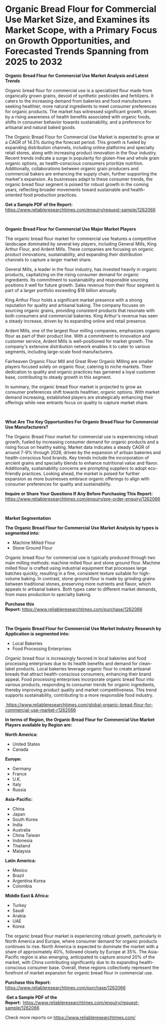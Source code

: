 <p><h1>Organic Bread Flour for Commercial Use Market Size, and Examines its Market Scope, with a Primary Focus on Growth Opportunities, and Forecasted Trends Spanning from 2025 to 2032</h1></p><p><strong>Organic Bread Flour for Commercial Use Market Analysis and Latest Trends</strong></p>
<p><p>Organic bread flour for commercial use is a specialized flour made from organically grown grains, devoid of synthetic pesticides and fertilizers. It caters to the increasing demand from bakeries and food manufacturers seeking healthier, more natural ingredients to meet consumer preferences for organic products. The market has witnessed significant growth, driven by a rising awareness of health benefits associated with organic foods, shifts in consumer behavior towards sustainability, and a preference for artisanal and natural baked goods.</p><p>The Organic Bread Flour for Commercial Use Market is expected to grow at a CAGR of 14.3% during the forecast period. This growth is fueled by expanding distribution channels, including online platforms and specialty retail stores, along with increasing product innovation in the flour industry. Recent trends indicate a surge in popularity for gluten-free and whole grain organic options, as health-conscious consumers prioritize nutrition. Additionally, collaborations between organic grain producers and commercial bakers are enhancing the supply chain, further supporting the market's expansion. As businesses adapt to these consumer trends, the organic bread flour segment is poised for robust growth in the coming years, reflecting broader movements toward sustainable and health-oriented food production practices.</p></p>
<p><strong>Get a Sample PDF of the Report:&nbsp;</strong> <a href="https://www.reliableresearchtimes.com/enquiry/request-sample/1262066?utm_campaign=2989&utm_medium=2&utm_source=Github&utm_content=ia&utm_term=07042025&utm_id=organic-bread-flour-for-commercial-use">https://www.reliableresearchtimes.com/enquiry/request-sample/1262066</a></p>
<p>&nbsp;</p>
<p><strong>Organic Bread Flour for Commercial Use Major Market Players</strong></p>
<p><p>The organic bread flour market for commercial use features a competitive landscape dominated by several key players, including General Mills, King Arthur Flour, and Ardent Mills. These companies are focusing on organic product innovations, sustainability, and expanding their distribution channels to capture a larger market share.</p><p>General Mills, a leader in the flour industry, has invested heavily in organic products, capitalizing on the rising consumer demand for organic ingredients. Its commitment to sustainability and responsible sourcing positions it well for future growth. Sales revenue from their flour segment is part of a larger portfolio exceeding $18 billion annually.</p><p>King Arthur Flour holds a significant market presence with a strong reputation for quality and artisanal baking. The company focuses on sourcing organic grains, providing consistent products that resonate with both consumers and commercial bakeries. King Arthur's revenue has seen a steady increase, driven by its expanding online and retail presence.</p><p>Ardent Mills, one of the largest flour milling companies, emphasizes organic flour as part of their product line. With a commitment to innovation and customer service, Ardent Mills is well-positioned for market growth. The company's extensive distribution network enables it to cater to various segments, including large-scale food manufacturers.</p><p>Fairheaven Organic Flour Mill and Great River Organic Milling are smaller players focused solely on organic flour, catering to niche markets. Their dedication to quality and organic practices has garnered a loyal customer base, contributing to steady growth in this segment.</p><p>In summary, the organic bread flour market is projected to grow as consumer preferences shift towards healthier, organic options. With market demand increasing, established players are strategically enhancing their offerings while new entrants focus on quality to capture market share.</p></p>
<p>&nbsp;</p>
<p><strong>What Are The Key Opportunities For Organic Bread Flour for Commercial Use Manufacturers?</strong></p>
<p><p>The Organic Bread Flour market for commercial use is experiencing robust growth, fueled by increasing consumer demand for organic products and a rising focus on healthy eating. Market data indicates a steady CAGR of around 7-9% through 2028, driven by the expansion of artisan bakeries and health-conscious food brands. Key trends include the incorporation of ancient grains and specialty blends to enhance nutritional value and flavor. Additionally, sustainability concerns are prompting suppliers to adopt eco-friendly practices. Looking ahead, the market is poised for further expansion as more businesses embrace organic offerings to align with consumer preferences for quality and sustainability.</p></p>
<p><strong>Inquire or Share Your Questions If Any Before Purchasing This Report:</strong> <a href="https://www.reliableresearchtimes.com/enquiry/pre-order-enquiry/1262066?utm_campaign=2989&utm_medium=2&utm_source=Github&utm_content=ia&utm_term=07042025&utm_id=organic-bread-flour-for-commercial-use">https://www.reliableresearchtimes.com/enquiry/pre-order-enquiry/1262066</a></p>
<p>&nbsp;</p>
<p><strong>Market Segmentation</strong></p>
<p><strong>The Organic Bread Flour for Commercial Use Market Analysis by types is segmented into:</strong></p>
<p><ul><li>Machine Milled Flour</li><li>Stone Ground Flour</li></ul></p>
<p><p>Organic bread flour for commercial use is typically produced through two main milling methods: machine milled flour and stone ground flour. Machine milled flour is crafted using industrial equipment that processes large batches quickly, resulting in a fine, consistent texture suitable for high-volume baking. In contrast, stone ground flour is made by grinding grains between traditional stones, preserving more nutrients and flavor, which appeals to artisanal bakers. Both types cater to different market demands, from mass production to specialty baking.</p></p>
<p><strong>Purchase this Report:&nbsp;</strong><a href="https://www.reliableresearchtimes.com/purchase/1262066?utm_campaign=2989&utm_medium=2&utm_source=Github&utm_content=ia&utm_term=07042025&utm_id=organic-bread-flour-for-commercial-use">https://www.reliableresearchtimes.com/purchase/1262066</a></p>
<p>&nbsp;</p>
<p><strong>The Organic Bread Flour for Commercial Use Market Industry Research by Application is segmented into:</strong></p>
<p><ul><li>Local Bakeries</li><li>Food Processing Enterprises</li></ul></p>
<p><p>Organic bread flour is increasingly favored in local bakeries and food processing enterprises due to its health benefits and demand for clean-label products. Local bakeries leverage organic flour to create artisanal breads that attract health-conscious consumers, enhancing their brand appeal. Food processing enterprises incorporate organic bread flour into various products, responding to consumer trends for organic ingredients, thereby improving product quality and market competitiveness. This trend supports sustainability, contributing to a more responsible food industry.</p></p>
<p><a href="https://www.reliableresearchtimes.com/global-organic-bread-flour-for-commercial-use-market-r1262066?utm_campaign=2989&utm_medium=2&utm_source=Github&utm_content=ia&utm_term=07042025&utm_id=organic-bread-flour-for-commercial-use">&nbsp;https://www.reliableresearchtimes.com/global-organic-bread-flour-for-commercial-use-market-r1262066</a></p>
<p><strong>In terms of Region, the Organic Bread Flour for Commercial Use Market Players available by Region are:</strong></p>
<p>
    <p> <strong> North America: </strong>
        <ul>
            <li>United States</li>
            <li>Canada</li>
        </ul>
        </p> 
    <p> <strong> Europe: </strong>
        <ul>
            <li>Germany</li>
            <li>France</li>
            <li>U.K.</li>
            <li>Italy</li>
            <li>Russia</li>
        </ul>
        </p> 
    <p> <strong> Asia-Pacific: </strong>
        <ul>
            <li>China</li>
            <li>Japan</li>
            <li>South Korea</li>
            <li>India</li>
            <li>Australia</li>
            <li>China Taiwan</li>
            <li>Indonesia</li>
            <li>Thailand</li>
            <li>Malaysia</li>
        </ul>
        </p> 
    <p> <strong> Latin America: </strong>
        <ul>
            <li>Mexico</li>
            <li>Brazil</li>
            <li>Argentina Korea</li>
            <li>Colombia</li>
        </ul>
        </p> 
    <p> <strong> Middle East & Africa: </strong>
        <ul>
            <li>Turkey</li>
            <li>Saudi</li>
            <li>Arabia</li>
            <li>UAE</li>
            <li>Korea</li>
        </ul>
    </p>
    </p>
<p><p>The organic bread flour market is experiencing robust growth, particularly in North America and Europe, where consumer demand for organic products continues to rise. North America is expected to dominate the market with a share of approximately 40%, followed closely by Europe at 35%. The Asia-Pacific region is also emerging, anticipated to capture around 20% of the market, with China contributing significantly due to its expanding health-conscious consumer base. Overall, these regions collectively represent the forefront of market expansion for organic bread flour in commercial use.</p></p>
<p><strong>Purchase this Report: </strong><a href="https://www.reliableresearchtimes.com/purchase/1262066?utm_campaign=2989&utm_medium=2&utm_source=Github&utm_content=ia&utm_term=07042025&utm_id=organic-bread-flour-for-commercial-use">https://www.reliableresearchtimes.com/purchase/1262066</a></p>
<p>&nbsp;<strong>Get a Sample PDF of the Report:&nbsp;&nbsp;</strong><a href="https://www.reliableresearchtimes.com/enquiry/request-sample/1262066?utm_campaign=2989&utm_medium=2&utm_source=Github&utm_content=ia&utm_term=07042025&utm_id=organic-bread-flour-for-commercial-use">https://www.reliableresearchtimes.com/enquiry/request-sample/1262066</a></p>
<p><strong></strong></p>
<p>Check more reports on <a href="https://www.reliableresearchtimes.com/?utm_campaign=2989&utm_medium=2&utm_source=Github&utm_content=ia&utm_term=07042025&utm_id=organic-bread-flour-for-commercial-use">https://www.reliableresearchtimes.com/</a></p>